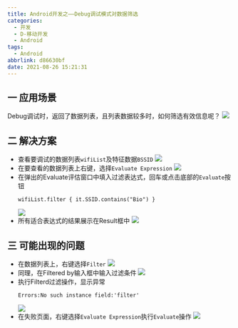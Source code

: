 ```yaml
---
title: Android开发之——Debug调试模式对数据筛选
categories:
  - 开发
  - D-移动开发
  - Android
tags:
  - Android
abbrlink: d86630bf
date: 2021-08-26 15:21:31
---
```

## 一 应用场景

Debug调试时，返回了数据列表，且列表数据较多时，如何筛选有效信息呢？
![][1]

<!--more-->

## 二 解决方案
* 查看要调试的数据列表`wifiList`及特征数据`BSSID`
  ![][2]
* 在要查看的数据列表上右键，选择`Evaluate Expression`
  ![][3]
* 在弹出的Evaluate评估窗口中填入过滤表达式，回车或点击底部的`Evaluate`按钮
  ```
  wifiList.filter { it.SSID.contains("Bio") }
  ```
  ![][4]
* 所有适合表达式的结果展示在Result框中
  ![][5]
  
## 三 可能出现的问题

* 在数据列表上，右键选择`Filter`
  ![][6]
* 同理，在Filtered by输入框中输入过滤条件
  ![][7]
* 执行Filterd过滤操作，显示异常
  ```
  Errors:No such instance field:'filter'
  ```
  ![][8]
* 在失败页面，右键选择`Evaluate Expression`执行`Evaluate`操作
  ![][9]



[1]:https://cdn.jsdelivr.net/gh/PGzxc/CDN/blog-android/android-debug-list-data.png
[2]:https://cdn.jsdelivr.net/gh/PGzxc/CDN/blog-android/android-debug-datalist-inspect.png
[3]:https://cdn.jsdelivr.net/gh/PGzxc/CDN/blog-android/android-debug-datalist-choice-evaluate.png
[4]:https://cdn.jsdelivr.net/gh/PGzxc/CDN/blog-android/android-debug-datalist-expression.png
[5]:https://cdn.jsdelivr.net/gh/PGzxc/CDN/blog-android/android-debug-datalist-expression-result.png
[6]:https://cdn.jsdelivr.net/gh/PGzxc/CDN/blog-android/android-debug-datalist-filter-select.png
[7]:https://cdn.jsdelivr.net/gh/PGzxc/CDN/blog-android/android-debug-datalist-filterdby.png
[8]:https://cdn.jsdelivr.net/gh/PGzxc/CDN/blog-android/android-debug-datalist-filtered-error.png
[9]:https://cdn.jsdelivr.net/gh/PGzxc/CDN/blog-android/android-debug-datalist-filtered-error-evaluate.png